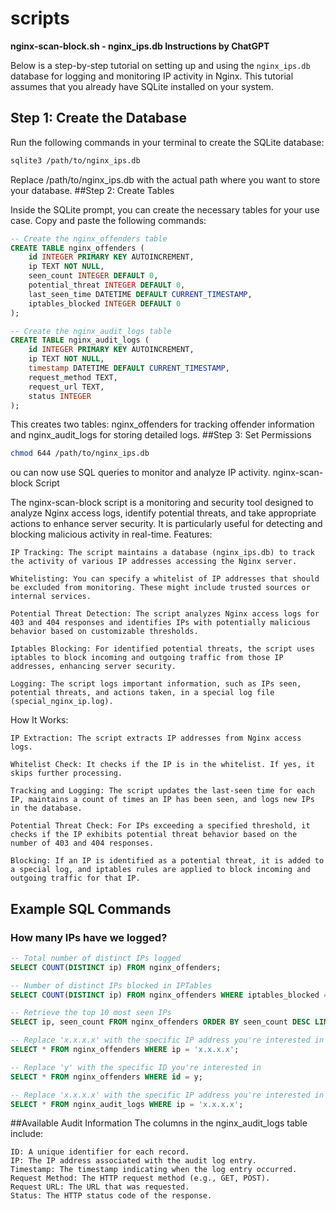 # scripts 
**nginx-scan-block.sh - nginx_ips.db Instructions by ChatGPT**

Below is a step-by-step tutorial on setting up and using the `nginx_ips.db` database for logging and monitoring IP activity in Nginx. This tutorial assumes that you already have SQLite installed on your system.

## Step 1: Create the Database

Run the following commands in your terminal to create the SQLite database:

```bash
sqlite3 /path/to/nginx_ips.db
```

Replace /path/to/nginx_ips.db with the actual path where you want to store your database.
##Step 2: Create Tables

Inside the SQLite prompt, you can create the necessary tables for your use case. Copy and paste the following commands:
```sql
-- Create the nginx_offenders table
CREATE TABLE nginx_offenders (
    id INTEGER PRIMARY KEY AUTOINCREMENT,
    ip TEXT NOT NULL,
    seen_count INTEGER DEFAULT 0,
    potential_threat INTEGER DEFAULT 0,
    last_seen_time DATETIME DEFAULT CURRENT_TIMESTAMP,
    iptables_blocked INTEGER DEFAULT 0
);

-- Create the nginx_audit_logs table
CREATE TABLE nginx_audit_logs (
    id INTEGER PRIMARY KEY AUTOINCREMENT,
    ip TEXT NOT NULL,
    timestamp DATETIME DEFAULT CURRENT_TIMESTAMP,
    request_method TEXT,
    request_url TEXT,
    status INTEGER
);
```
This creates two tables: nginx_offenders for tracking offender information and nginx_audit_logs for storing detailed logs.
##Step 3: Set Permissions
```bash
chmod 644 /path/to/nginx_ips.db
```
ou can now use SQL queries to monitor and analyze IP activity.
nginx-scan-block Script

The nginx-scan-block script is a monitoring and security tool designed to analyze Nginx access logs, identify potential threats, and take appropriate actions to enhance server security. It is particularly useful for detecting and blocking malicious activity in real-time.
Features:

    IP Tracking: The script maintains a database (nginx_ips.db) to track the activity of various IP addresses accessing the Nginx server.

    Whitelisting: You can specify a whitelist of IP addresses that should be excluded from monitoring. These might include trusted sources or internal services.

    Potential Threat Detection: The script analyzes Nginx access logs for 403 and 404 responses and identifies IPs with potentially malicious behavior based on customizable thresholds.

    Iptables Blocking: For identified potential threats, the script uses iptables to block incoming and outgoing traffic from those IP addresses, enhancing server security.

    Logging: The script logs important information, such as IPs seen, potential threats, and actions taken, in a special log file (special_nginx_ip.log).

How It Works:

    IP Extraction: The script extracts IP addresses from Nginx access logs.

    Whitelist Check: It checks if the IP is in the whitelist. If yes, it skips further processing.

    Tracking and Logging: The script updates the last-seen time for each IP, maintains a count of times an IP has been seen, and logs new IPs in the database.

    Potential Threat Check: For IPs exceeding a specified threshold, it checks if the IP exhibits potential threat behavior based on the number of 403 and 404 responses.

    Blocking: If an IP is identified as a potential threat, it is added to a special log, and iptables rules are applied to block incoming and outgoing traffic for that IP.

## Example SQL Commands

### How many IPs have we logged?

```sql
-- Total number of distinct IPs logged
SELECT COUNT(DISTINCT ip) FROM nginx_offenders;

-- Number of distinct IPs blocked in IPTables
SELECT COUNT(DISTINCT ip) FROM nginx_offenders WHERE iptables_blocked = 1;

-- Retrieve the top 10 most seen IPs
SELECT ip, seen_count FROM nginx_offenders ORDER BY seen_count DESC LIMIT 10;

-- Replace 'x.x.x.x' with the specific IP address you're interested in
SELECT * FROM nginx_offenders WHERE ip = 'x.x.x.x';

-- Replace 'y' with the specific ID you're interested in
SELECT * FROM nginx_offenders WHERE id = y;

-- Replace 'x.x.x.x' with the specific IP address you're interested in
SELECT * FROM nginx_audit_logs WHERE ip = 'x.x.x.x';
```
##Available Audit Information
The columns in the nginx_audit_logs table include:

    ID: A unique identifier for each record.
    IP: The IP address associated with the audit log entry.
    Timestamp: The timestamp indicating when the log entry occurred.
    Request Method: The HTTP request method (e.g., GET, POST).
    Request URL: The URL that was requested.
    Status: The HTTP status code of the response.


